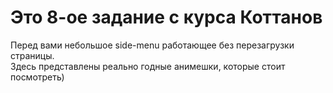 # Это 8-ое задание с курса Коттанов
Перед вами небольшое side-menu работающее без перезагрузки страницы.  
Здесь представлены реально годные анимешки, которые стоит посмотреть)
